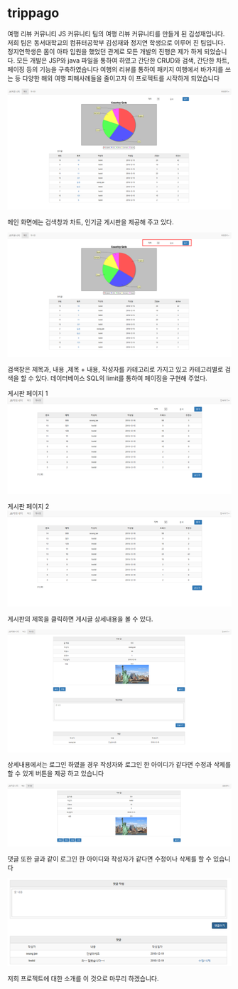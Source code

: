 # trippago
여행 리뷰 커뮤니티
JS 커뮤니티 팀의 여행 리뷰 커뮤니티를 만들게 된 김성재입니다.
저희 팀은 동서대학교의 컴퓨터공학부 김성재와 정지연 학생으로 이루어 진 팀입니다.
정지연학생은 몸이 아파 입원을 했었던 관계로 모든 개발의 진행은 제가 하게 되었습니다.
모든 개발은 JSP와 java 파일을 통하여 하였고 간단한 CRUD와 검색, 간단한 차트, 페이징 등의 기능을 구축하였습니다
여행의 리뷰를 통하여 패키지 여행에서 바가지를 쓰는 등 다양한 해외 여행 피해사례들을 줄이고자 이 프로젝트를 시작하게 되었습니다

![Alt text](/screen-shot/main.png)

메인 화면에는 검색창과 차트, 인기글 게시판을 제공해 주고 있다.


![Alt text](/screen-shot/mainsearch.png)



검색창은 제목과, 내용 ,제목 + 내용, 작성자를 카테고리로 가지고 있고 카테고리별로 검색을 할 수 있다.
데이터베이스 SQL의 limit를 통하여 페이징을 구현해 주었다.



게시판 페이지 1
![Alt text](/screen-shot/board.png)



게시판 페이지 2
![Alt text](/screen-shot/board.png)



게시판의 제목을 클릭하면 게시글 상세내용을 볼 수 있다.



![Alt text](/screen-shot/view.png)



상세내용에서는 로그인 하였을 경우 작성자와 로그인 한 아이디가 같다면 수정과 삭제를 할 수 있게 버튼을 제공 하고 있습니다



![Alt text](/screen-shot/viewModify.png)



댓글 또한 글과 같이 로그인 한 아이디와 작성자가 같다면 수정이나 삭제를 할 수 있습니다



![Alt text](/screen-shot/commentModify.png)



저희 프로젝트에 대한 소개를 이 것으로 마무리 하겠습니다.
